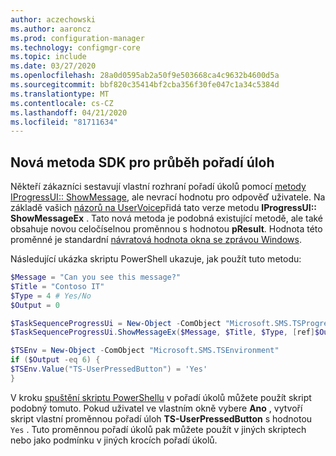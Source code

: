 ```yaml
---
author: aczechowski
ms.author: aaroncz
ms.prod: configuration-manager
ms.technology: configmgr-core
ms.topic: include
ms.date: 03/27/2020
ms.openlocfilehash: 28a0d0595ab2a50f9e503668ca4c9632b4600d5a
ms.sourcegitcommit: bbf820c35414bf2cba356f30fe047c1a34c5384d
ms.translationtype: MT
ms.contentlocale: cs-CZ
ms.lasthandoff: 04/21/2020
ms.locfileid: "81711634"
---
```

## <a name="new-sdk-method-for-task-sequence-progress"></a><a name="bkmk_tsapi"></a>Nová metoda SDK pro průběh pořadí úloh

<!--6448458-->

Někteří zákazníci sestavují vlastní rozhraní pořadí úkolů pomocí [metody IProgressUI:: ShowMessage](../../../../../develop/reference/core/clients/client-classes/iprogressui--showmessage-method.md), ale nevrací hodnotu pro odpověď uživatele. Na základě vašich [názorů na UserVoice](https://configurationmanager.uservoice.com/forums/300492-ideas/suggestions/37304425-tsprogressui-showmessage-enable-output)přidá tato verze metodu **IProgressUI:: ShowMessageEx** . Tato nová metoda je podobná existující metodě, ale také obsahuje novou celočíselnou proměnnou s hodnotou **pResult**. Hodnota této proměnné je standardní [návratová hodnota okna se zprávou Windows](https://docs.microsoft.com/windows/win32/api/winuser/nf-winuser-messagebox#return-value).

Následující ukázka skriptu PowerShell ukazuje, jak použít tuto metodu:

```PowerShell
$Message = "Can you see this message?"
$Title = "Contoso IT"
$Type = 4 # Yes/No
$Output = 0

$TaskSequenceProgressUi = New-Object -ComObject "Microsoft.SMS.TSProgressUI"
$TaskSequenceProgressUi.ShowMessageEx($Message, $Title, $Type, [ref]$Output)

$TSEnv = New-Object -ComObject "Microsoft.SMS.TSEnvironment"
if ($Output -eq 6) {
$TSEnv.Value("TS-UserPressedButton") = 'Yes'
}
```

V kroku [spuštění skriptu PowerShellu](../../../../../osd/understand/task-sequence-steps.md#BKMK_RunPowerShellScript) v pořadí úkolů můžete použít skript podobný tomuto. Pokud uživatel ve vlastním okně vybere **Ano** , vytvoří skript vlastní proměnnou pořadí úloh **TS-UserPressedButton** s hodnotou `Yes` . Tuto proměnnou pořadí úkolů pak můžete použít v jiných skriptech nebo jako podmínku v jiných krocích pořadí úkolů.

